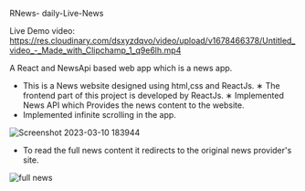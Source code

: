 RNews- daily-Live-News

Live Demo video:
https://res.cloudinary.com/dsxyzdqvo/video/upload/v1678466378/Untitled_video_-_Made_with_Clipchamp_1_q9e6lh.mp4

A React and NewsApi based web app which is a news app.

* This is a News website designed using html,css and ReactJs.
∗ The frontend part of this project is developed by ReactJs.
∗ Implemented News API which Provides the news content to the website.
* Implemented infinite scrolling in the app.


![Screenshot 2023-03-10 183944](https://user-images.githubusercontent.com/87107030/224325495-bdbeae72-674f-4051-8dc0-87702726885e.png)







* To read the full news content it redirects to the original news provider's site.


![full news](https://user-images.githubusercontent.com/87107030/224326481-c6e56dd9-6ef9-4b15-a176-8df031803462.png)
